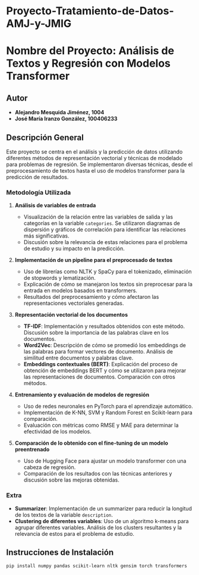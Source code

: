 # Proyecto-Tratamiento-de-Datos-AMJ-y-JMIG

# Nombre del Proyecto: **Análisis de Textos y Regresión con Modelos Transformer**

## Autor
- **Alejandro Mesquida Jiménez, 1004**
- **José María Iranzo González, 100406233**

## Descripción General
Este proyecto se centra en el análisis y la predicción de datos utilizando diferentes métodos de representación vectorial y técnicas de modelado para problemas de regresión. Se implementaron diversas técnicas, desde el preprocesamiento de textos hasta el uso de modelos transformer para la predicción de resultados.

### Metodología Utilizada
1. **Análisis de variables de entrada**
   - Visualización de la relación entre las variables de salida y las categorías en la variable `categories`. Se utilizaron diagramas de dispersión y gráficos de correlación para identificar las relaciones más significativas.
   - Discusión sobre la relevancia de estas relaciones para el problema de estudio y su impacto en la predicción.

2. **Implementación de un pipeline para el preprocesado de textos**
   - Uso de librerías como NLTK y SpaCy para el tokenizado, eliminación de stopwords y lematización.
   - Explicación de cómo se manejaron los textos sin preprocesar para la entrada en modelos basados en transformers.
   - Resultados del preprocesamiento y cómo afectaron las representaciones vectoriales generadas.

3. **Representación vectorial de los documentos**
   - **TF-IDF**: Implementación y resultados obtenidos con este método. Discusión sobre la importancia de las palabras clave en los documentos.
   - **Word2Vec**: Descripción de cómo se promedió los embeddings de las palabras para formar vectores de documento. Análisis de similitud entre documentos y palabras clave.
   - **Embeddings contextuales (BERT)**: Explicación del proceso de obtención de embeddings BERT y cómo se utilizaron para mejorar las representaciones de documentos. Comparación con otros métodos.

4. **Entrenamiento y evaluación de modelos de regresión**
   - Uso de redes neuronales en PyTorch para el aprendizaje automático.
   - Implementación de K-NN, SVM y Random Forest en Scikit-learn para comparación.
   - Evaluación con métricas como RMSE y MAE para determinar la efectividad de los modelos.

5. **Comparación de lo obtenido con el fine-tuning de un modelo preentrenado**
   - Uso de Hugging Face para ajustar un modelo transformer con una cabeza de regresión.
   - Comparación de los resultados con las técnicas anteriores y discusión sobre las mejoras obtenidas.

### Extra
- **Summarizer**: Implementación de un summarizer para reducir la longitud de los textos de la variable `description`. 
- **Clustering de diferentes variables**: Uso de un algoritmo k-means para agrupar diferentes variables. Análisis de los clusters resultantes y la relevancia de estos para el problema de estudio.

## Instrucciones de Instalación
```bash
pip install numpy pandas scikit-learn nltk gensim torch transformers
